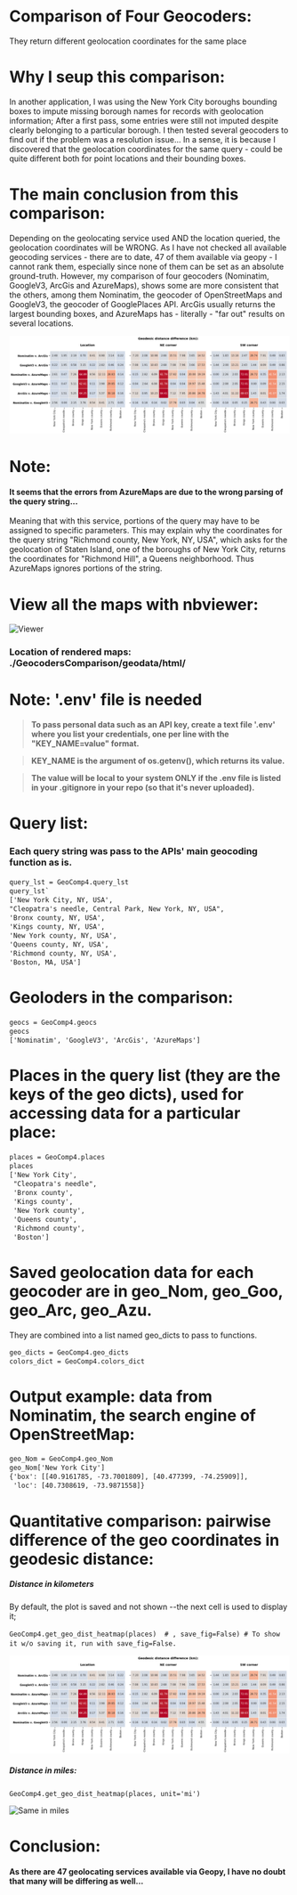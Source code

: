 # Comparison of Four Geocoders:
They return different geolocation coordinates for the same place

# Why I seup this comparison:
In another application, I was using the New York City boroughs bounding boxes to impute missing borough names for records with geolocation information; 
After a first pass, some entries were still not imputed despite clearly belonging to a particular borough. 
I then tested several geocoders to find out if the problem was a resolution issue... 
In a sense, it is because I discovered that the geolocation coordinates for the same query - could be quite different both for point locations and their bounding boxes.

# The main conclusion from this comparison:
Depending on the geolocating service used AND the location queried, the geolocation coordinates will be WRONG. 
As I have not checked all available geocoding services - there are to date, 47 of them available via geopy - I cannot rank them, especially since none of 
them can be set as an absolute ground-truth. 
However, my comparison of four geocoders (Nominatim, GoogleV3, ArcGis and AzureMaps), shows some are more consistent that the others, among them Nominatim, the geocoder of OpenStreetMaps and GoogleV3, the geocoder of GooglePlaces API.
ArcGis usually returns the largest bounding boxes, and AzureMaps has - literally - "far out" results on several locations.


![Output of GeocodersComparison.show_geo_dist_heatmap(places)](./GeocodersComparison/images/Heatmap_sns_geodist_difference_km.png)

# Note: 
#### It seems that the errors from AzureMaps are due to the wrong parsing of the query string...

Meaning that with this service, portions of the query may have to be assigned to specific parameters. 
This may explain why the coordinates for the query string "Richmond county, New York, NY, USA", which asks for the geolocation of Staten Island, 
one of the boroughs of New York City, returns the coordinates for "Richmond Hill", a Queens neighborhood. Thus AzureMaps ignores portions of the string.


# View all the maps with nbviewer:
![Viewer](https://nbviewer.jupyter.org/github/CatChenal/Geocoders_Comparison/blob/master/GeocodersComparison/notebooks/Geocoder_Comparison.ipynb)


### Location of rendered maps:  ./GeocodersComparison/geodata/html/


# Note: '.env' file is needed #
 
 > **To pass personal data such as an API key, create a text file '.env' where you list your credentials, one per line with the "KEY_NAME=value" format.**
 
 > **KEY_NAME is the argument of os.getenv(), which returns its value.**
 
 > **The value will be local to your system ONLY if the .env file is listed in your .gitignore in your repo (so that it's never uploaded).**


# Query list:
### Each query string was pass to the APIs' main geocoding function as is.

```
query_lst = GeoComp4.query_lst
query_lst`
['New York City, NY, USA',
"Cleopatra's needle, Central Park, New York, NY, USA",
'Bronx county, NY, USA',
'Kings county, NY, USA',
'New York county, NY, USA',
'Queens county, NY, USA',
'Richmond county, NY, USA',
'Boston, MA, USA']
```

# Geoloders in the comparison:
```
geocs = GeoComp4.geocs
geocs
['Nominatim', 'GoogleV3', 'ArcGis', 'AzureMaps']
```

# Places in the query list (they are the keys of the geo dicts), used for accessing data for a particular place:

```
places = GeoComp4.places
places 
['New York City',
 "Cleopatra's needle",
 'Bronx county',
 'Kings county',
 'New York county',
 'Queens county',
 'Richmond county',
 'Boston']
```

# Saved geolocation data for each geocoder are in geo_Nom, geo_Goo, geo_Arc, geo_Azu.
They are combined into a list named geo_dicts to pass to functions.

```
geo_dicts = GeoComp4.geo_dicts
colors_dict = GeoComp4.colors_dict
```

# Output example: data from Nominatim, the search engine of OpenStreetMap:

```
geo_Nom = GeoComp4.geo_Nom
geo_Nom['New York City']
{'box': [[40.9161785, -73.7001809], [40.477399, -74.25909]],
 'loc': [40.7308619, -73.9871558]}
```

# Quantitative comparison: pairwise difference of the geo coordinates in geodesic distance:

##### Distance in kilometers
By default, the plot is saved and not shown --the next cell is used to display it;

```GeoComp4.get_geo_dist_heatmap(places)  # , save_fig=False) # To show it w/o saving it, run with save_fig=False.```

![Output of GeocodersComparison.show_geo_dist_heatmap(places)](./GeocodersComparison/images/Heatmap_sns_geodist_difference_km.png)

##### Distance in miles:
```GeoComp4.get_geo_dist_heatmap(places, unit='mi')```

![Same in miles](./GeocodersComparison/images/Heatmap_sns_geodist_difference_mi.png)


# Conclusion:
#### As there are 47 geolocating services available via Geopy, I have no doubt that many will be differing as well...